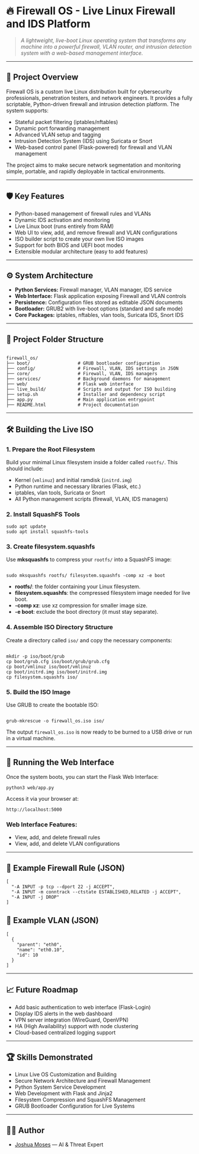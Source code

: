 <!DOCTYPE html>
<html lang="en">
<head>
  <meta charset="UTF-8">
 </head>
<body>

<h1>🔥 Firewall OS - Live Linux Firewall and IDS Platform</h1>

<blockquote>
  <em>A lightweight, live-boot Linux operating system that transforms any machine into a powerful firewall, VLAN router, and intrusion detection system with a web-based management interface.</em>
</blockquote>

<hr>

<h2>🚀 Project Overview</h2>

<p>Firewall OS is a custom live Linux distribution built for cybersecurity professionals, penetration testers, and network engineers. It provides a fully scriptable, Python-driven firewall and intrusion detection platform. The system supports:</p>

<ul>
  <li>Stateful packet filtering (iptables/nftables)</li>
  <li>Dynamic port forwarding management</li>
  <li>Advanced VLAN setup and tagging</li>
  <li>Intrusion Detection System (IDS) using Suricata or Snort</li>
  <li>Web-based control panel (Flask-powered) for firewall and VLAN management</li>
</ul>

<p>The project aims to make secure network segmentation and monitoring simple, portable, and rapidly deployable in tactical environments.</p>

<hr>

<h2>🛡️ Key Features</h2>

<ul>
  <li>Python-based management of firewall rules and VLANs</li>
  <li>Dynamic IDS activation and monitoring</li>
  <li>Live Linux boot (runs entirely from RAM)</li>
  <li>Web UI to view, add, and remove firewall and VLAN configurations</li>
  <li>ISO builder script to create your own live ISO images</li>
  <li>Support for both BIOS and UEFI boot modes</li>
  <li>Extensible modular architecture (easy to add features)</li>
</ul>

<hr>

<h2>⚙️ System Architecture</h2>

<ul>
  <li><strong>Python Services:</strong> Firewall manager, VLAN manager, IDS service</li>
  <li><strong>Web Interface:</strong> Flask application exposing Firewall and VLAN controls</li>
  <li><strong>Persistence:</strong> Configuration files stored as editable JSON documents</li>
  <li><strong>Bootloader:</strong> GRUB2 with live-boot options (standard and safe mode)</li>
  <li><strong>Core Packages:</strong> iptables, nftables, vlan tools, Suricata IDS, Snort IDS</li>
</ul>

<hr>

<h2>📂 Project Folder Structure</h2>

<pre><code>
firewall_os/
├── boot/                  # GRUB bootloader configuration
├── config/                # Firewall, VLAN, IDS settings in JSON
├── core/                  # Firewall, VLAN, IDS managers
├── services/              # Background daemons for management
├── web/                   # Flask web interface
├── live_build/            # Scripts and output for ISO building
├── setup.sh               # Installer and dependency script
├── app.py                 # Main application entrypoint
├── README.html            # Project documentation
</code></pre>

<hr>

<h2>🛠 Building the Live ISO</h2>

<h3>1. Prepare the Root Filesystem</h3>
<p>Build your minimal Linux filesystem inside a folder called <code>rootfs/</code>. This should include:</p>
<ul>
  <li>Kernel (<code>vmlinuz</code>) and initial ramdisk (<code>initrd.img</code>)</li>
  <li>Python runtime and necessary libraries (Flask, etc.)</li>
  <li>iptables, vlan tools, Suricata or Snort</li>
  <li>All Python management scripts (firewall, VLAN, IDS managers)</li>
</ul>

<h3>2. Install SquashFS Tools</h3>

<pre><code>sudo apt update
sudo apt install squashfs-tools
</code></pre>

<h3>3. Create filesystem.squashfs</h3>

<p>Use <strong>mksquashfs</strong> to compress your <code>rootfs/</code> into a SquashFS image:</p>

<pre><code>
sudo mksquashfs rootfs/ filesystem.squashfs -comp xz -e boot
</code></pre>

<ul>
  <li><strong>rootfs/</strong>: the folder containing your Linux filesystem.</li>
  <li><strong>filesystem.squashfs</strong>: the compressed filesystem image needed for live boot.</li>
  <li><strong>-comp xz</strong>: use xz compression for smaller image size.</li>
  <li><strong>-e boot</strong>: exclude the boot directory (it must stay separate).</li>
</ul>

<h3>4. Assemble ISO Directory Structure</h3>

<p>Create a directory called <code>iso/</code> and copy the necessary components:</p>

<pre><code>
mkdir -p iso/boot/grub
cp boot/grub.cfg iso/boot/grub/grub.cfg
cp boot/vmlinuz iso/boot/vmlinuz
cp boot/initrd.img iso/boot/initrd.img
cp filesystem.squashfs iso/
</code></pre>

<h3>5. Build the ISO Image</h3>

<p>Use GRUB to create the bootable ISO:</p>

<pre><code>
grub-mkrescue -o firewall_os.iso iso/
</code></pre>

<p>The output <code>firewall_os.iso</code> is now ready to be burned to a USB drive or run in a virtual machine.</p>

<hr>

<h2>📡 Running the Web Interface</h2>

<p>Once the system boots, you can start the Flask Web Interface:</p>

<pre><code>python3 web/app.py</code></pre>

<p>Access it via your browser at:</p>

<pre><code>http://localhost:5000</code></pre>

<h3>Web Interface Features:</h3>
<ul>
  <li>View, add, and delete firewall rules</li>
  <li>View, add, and delete VLAN configurations</li>
</ul>

<hr>

<h2>🧪 Example Firewall Rule (JSON)</h2>

<pre><code>[
  "-A INPUT -p tcp --dport 22 -j ACCEPT",
  "-A INPUT -m conntrack --ctstate ESTABLISHED,RELATED -j ACCEPT",
  "-A INPUT -j DROP"
]</code></pre>

<h2>🧪 Example VLAN (JSON)</h2>

<pre><code>[
  {
    "parent": "eth0",
    "name": "eth0.10",
    "id": 10
  }
]</code></pre>

<hr>

<h2>📈 Future Roadmap</h2>

<ul>
  <li>Add basic authentication to web interface (Flask-Login)</li>
  <li>Display IDS alerts in the web dashboard</li>
  <li>VPN server integration (WireGuard, OpenVPN)</li>
  <li>HA (High Availability) support with node clustering</li>
  <li>Cloud-based centralized logging support</li>
</ul>

<hr>

<h2>🏆 Skills Demonstrated</h2>

<ul>
  <li>Linux Live OS Customization and Building</li>
  <li>Secure Network Architecture and Firewall Management</li>
  <li>Python System Service Development</li>
  <li>Web Development with Flask and Jinja2</li>
  <li>Filesystem Compression and SquashFS Management</li>
  <li>GRUB Bootloader Configuration for Live Systems</li>
</ul>

<hr>


<h2>👨‍💻 Author</h2>

<ul>
  <li><a href="https://github.com/joshuanmoses">Joshua Moses</a> — AI & Threat Expert</li>
</ul>

</body>
</html>
